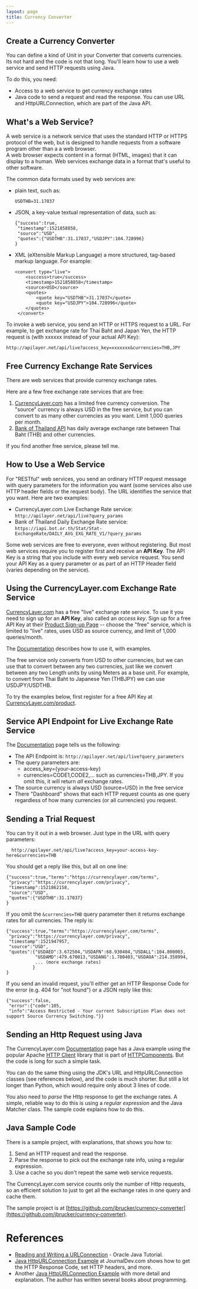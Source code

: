 ```yaml
---
layout: page
title: Currency Converter
---
```

## Create a Currency Converter

You can define a kind of Unit in your Converter that converts currencies.  
Its not hard and the code is not that long.  You'll learn how to use a web service
and send HTTP requests using Java.

To do this, you need:

* Access to a web service to get currency exchange rates
* Java code to send a request and read the response. You can use URL and HttpURLConnection, which are part of the Java API.

## What's a Web Service?

A web service is a network service that uses the standard HTTP or HTTPS protocol of the web, but is designed to handle requests from a software program other than a a web browser.  
A web browser expects content in a format (HTML, images) that it can display to a human.
Web services exchange data in a format that's useful to other software.

The common data formats used by web services are:

* plain text, such as:
  ```
  USDTHB=31.17037
  ```
* JSON, a key-value textual representation of data, such as:
   ```
   {"success":true,
    "timestamp":1521858858,
    "source":"USD",
    "quotes":{"USDTHB":31.17037,"USDJPY":104.728996}
   }
   ```
* XML (eXtensible Markup Language) a more structured, tag-based markup language. For example:
   ```
   <convert type="live">
       <success>true</success>
       <timestamp>1521858858</timestamp>
       <source>USD</source>
       <quotes>
           <quote key="USDTHB">31.17037</quote>
           <quote key="USDJPY">104.728996</quote>
       </quotes>
    </convert>
    ```

To invoke a web service, you send an HTTP or HTTPS request to a URL.  For example, to get exchange rate for Thai Baht and Japan Yen, the HTTP request is (with xxxxxx instead of your actual API Key):
```
http://apilayer.net/api/live?access_key=xxxxxxx&currencies=THB,JPY
```

## Free Currency Exchange Rate Services

There are web services that provide currency exchange rates.

Here are a few free exchange rate services that are free: 

1. [CurrencyLayer.com](https://currencylayer.com) has a limited free currency conversion. The "source" currency is always USD in the free service, but you can convert to as many other currencies as you want.  Limit 1,000 queries per month.
2. [Bank of Thailand API](https://iapi.bot.or.th/Developer) has daily average exchange rate between Thai Baht (THB) and other currencies.

If you find another free service, please tell me.

## How to Use a Web Service

For "RESTful" web services, you send an ordinary HTTP request message with query parameters for the information you want (some services also use HTTP header fields or the request body).  The URL identifies the service that you want. 
Here are two examples:

* CurrencyLayer.com Live Exchange Rate service: `http://apilayer.net/api/live?query_params`
* Bank of Thailand Daily Exchange Rate service: `https://iapi.bot.or.th/Stat/Stat-ExchangeRate/DAILY_AVG_EXG_RATE_V1/?query_params`

Some web services are free to everyone, even without registering.  But most web services require you to register first and receive an **API Key**.  The API Key is a string that you include with every web service request.  You send your API Key as a query parameter or as part of an HTTP Header field (varies depending on the service).

## Using the CurrencyLayer.com Exchange Rate Service

[CurrencyLayer.com](https://currencylayer.com) has a free "live" exchange rate service.
To use it you need to sign up for an **API Key**, also called an *access key*.  Sign up for a free API Key at their [Product Sign-up Page](https://currencylayer.com/product) -- choose the "free" service, which is limited to "live" rates, uses USD as source currency, and limit of 1,000 queries/month.


The [Documentation][Documentation] describes how to use it, with examples.

The free service only converts from USD to other currencies, but we can use that to convert between any two currencies, just like we convert between any two Length units by using Meters as a base unit. For example, to convert from Thai Baht to Japanese Yen (THBJPY) we can use USDJPY/USDTHB.

To try the examples below, first register for a free API Key 
at [CurrencyLayer.com/product](https://currencylayer.com/product). 


## Service API Endpoint for Live Exchange Rate Service

The [Documentation][Documentation] page tells us the following:

* The API Endpoint is: `http://apilayer.net/api/live?query_parameters`
* The query parameters are:
    * access_key={your-access-key}
    * currencies=CODE1,CODE2,... such as currencies=THB,JPY.  If you omit this, it will return *all* exchange rates.
* The source currency is always USD (source=USD) in the free service
* There "Dashboard" shows that each HTTP request counts as one query regardless of how many currencies (or all currencies) you request.

## Sending a Trial Request

You can try it out in a web browser.  Just type in the URL with query parameters:
```
  http://apilayer.net/api/live?access_key=your-access-key-here&currencies=THB
```
You should get a reply like this, but all on one line:
```
{"success":true,"terms":"https://currencylayer.com/terms",
 "privacy":"https://currencylayer.com/privacy",
 "timestamp":1521862158,
 "source":"USD",
 "quotes":{"USDTHB":31.17037}
}
```

If you omit the `&currencies=THB` query parameter then it returns exchange rates for all currencies. The reply is:
```
{"success":true,"terms":"https://currencylayer.com/terms",
 "privacy":"https://currencylayer.com/privacy",
 "timestamp":1521947957,
 "source":"USD",
 "quotes":{"USDAED":3.672504,"USDAFN":68.930404,"USDALL":104.800003,
           "USDAMD":479.670013,"USDANG":1.780403,"USDAOA":214.358994,
           ... (more exchange rates) 
          }
}
```

If you send an invalid request, you'll either get an HTTP Response Code for the error (e.g. 404 for "not found") or a JSON reply like this:
```
{"success":false,
 "error":{"code":105,
 "info":"Access Restricted - Your current Subscription Plan does not support Source Currency Switching."}}
```

## Sending an Http Request using Java

The CurrencyLayer.com [Documentation][Documentation] page has a Java example using the popular Apache [HTTP Client](https://hc.apache.org/httpcomponents-client-ga/index.html) library that is part of [HTTPComponents](https://hc.apache.org/).  But the code is long for such a simple task.

You can do the same thing using the JDK's URL and HttpURLConnection classes (see references below), and the code is much shorter. But still a lot longer than Python, which would require only about 3 lines of code.

You also need to *parse* the Http response to get the exchange rates. A simple, reliable way to do this is using a *regular expression* and the Java Matcher class.  The sample code explains how to do this.

## Java Sample Code

There is a sample project, with explanations, that shows you how to:

1. Send an HTTP request and read the response.
2. Parse the response to pick out the exchange rate info, using a regular expression.
3. Use a cache so you don't repeat the same web service requests.  

The CurrencyLayer.com service counts only the number of Http requests, so an efficient solution to just to get all the exchange rates in one query and cache them.

The sample project is at [https://github.com/jbrucker/currency-converter](https://github.com/jbrucker/currency-converter).


# References

* [Reading and Writing a URLConnection](https://docs.oracle.com/javase/tutorial/networking/urls/readingWriting.html) - Oracle Java Tutorial.
* [Java HttpURLConnection Example](https://www.journaldev.com/7148/java-httpurlconnection-example-java-http-request-get-post) at JournalDev.com shows how to get the HTTP Response Code, set HTTP headers, and more.
* Another [Java HttpURLConnection Example](https://alvinalexander.com/blog/post/java/how-open-url-read-contents-httpurl-connection-java) with more detail and explanation.  The author has written several books about programming.



[Documentation]: https://currencylayer.com/documentation

